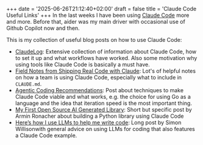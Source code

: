 +++
date = '2025-06-26T21:12:40+02:00'
draft = false
title = 'Claude Code Useful Links'
+++
In the last weeks I have been using [Claude Code](https://www.anthropic.com/claude-code) more and more. Before that, aider was my main driver with occasional use of Github Copilot now and then.

This is my collection of useful blog posts on how to use Claude Code:

* [ClaudeLog](https://claudelog.com/): Extensive collection of information about Claude Code, how to set it up and what workflows have worked. Also some motivation why using tools like Claude Code is basically a must have.
* [Field Notes from Shipping Real Code with Claude](https://www.lesswrong.com/posts/dxiConBZTd33sFaRC/field-notes-from-shipping-real-code-with-claude): Lot's of helpful notes on how a team is using Claude Code, especially what to include in `CLAUDE.md`.
* [Agentic Coding Recommendations](https://lucumr.pocoo.org/2025/6/12/agentic-coding/): Post about techniques to make Claude Code viable and what works, e.g. the choice for using Go as a language and the idea that iteration speed is the most important thing.
* [My First Open Source AI Generated Library](https://lucumr.pocoo.org/2025/6/21/my-first-ai-library/): Short but specific post by Armin Ronacher about building a Python library using Claude Code
* [Here’s how I use LLMs to help me write code](https://simonwillison.net/2025/Mar/11/using-llms-for-code/): Long post by Simon Willisonwith general advice on using LLMs for coding that also features a Claude Code example.
